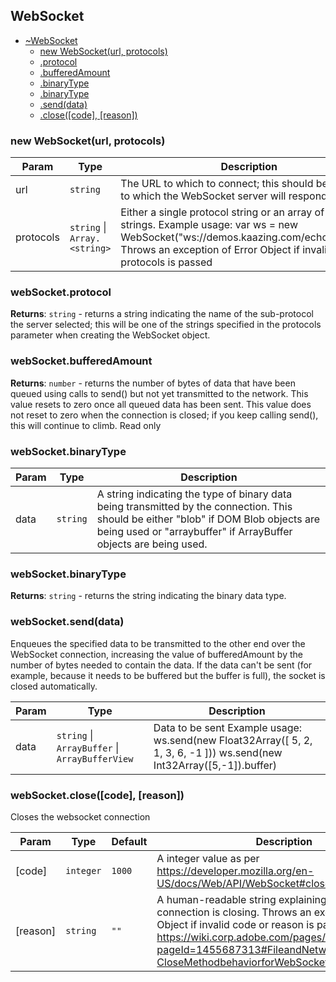 
<a name="module-global-websocket" id="module-global-websocket"></a>

## WebSocket

* [~WebSocket](#module-global-websocket)
    * [new WebSocket(url, protocols)](#new-module-global-websocket-new)
    * [.protocol](#module-global-websocket-protocol)
    * [.bufferedAmount](#module-global-websocket-bufferedamount)
    * [.binaryType](#module-global-websocket-binarytype)
    * [.binaryType](#module-global-websocket-binarytype)
    * [.send(data)](#module-global-websocket-send)
    * [.close([code], [reason])](#module-global-websocket-close)

<a name="new-module-global-websocket-new" id="new-module-global-websocket-new"></a>

### new WebSocket(url, protocols)

| Param | Type | Description |
| --- | --- | --- |
| url | `string` | The URL to which to connect; this should be the URL to which the WebSocket server will respond. |
| protocols | `string` \| `Array.<string>` | Either a single protocol string or an array of protocol strings. Example usage: var ws = new WebSocket("ws://demos.kaazing.com/echo","xmpp"); Throws an exception of Error Object if invalid url or protocols is passed |

<a name="module-global-websocket-protocol" id="module-global-websocket-protocol"></a>

### webSocket.protocol

**Returns**: `string` - returns a string indicating the name of the sub-protocol the server selected;
this will be one of the strings specified in the protocols parameter when creating the WebSocket object.

<a name="module-global-websocket-bufferedamount" id="module-global-websocket-bufferedamount"></a>

### webSocket.bufferedAmount

**Returns**: `number` - returns the number of bytes of data that have been queued using calls to send() but not yet transmitted to the network.
This value resets to zero once all queued data has been sent.
This value does not reset to zero when the connection is closed;
if you keep calling send(), this will continue to climb. Read only

<a name="module-global-websocket-binarytype" id="module-global-websocket-binarytype"></a>

### webSocket.binaryType

| Param | Type | Description |
| --- | --- | --- |
| data | `string` | A string indicating the type of binary data being transmitted by the connection. This should be either "blob" if DOM Blob objects are being used or "arraybuffer" if ArrayBuffer objects are being used. |

<a name="module-global-websocket-binarytype" id="module-global-websocket-binarytype"></a>

### webSocket.binaryType

**Returns**: `string` - returns the string indicating the binary data type.

<a name="module-global-websocket-send" id="module-global-websocket-send"></a>

### webSocket.send(data)
Enqueues the specified data to be transmitted to the other end over the WebSocket connection,
increasing the value of bufferedAmount by the number of bytes needed to contain the data.
If the data can't be sent (for example, because it needs to be buffered but the buffer is full), the socket is closed automatically.

| Param | Type | Description |
| --- | --- | --- |
| data | `string` \| `ArrayBuffer` \| `ArrayBufferView` | Data to be sent Example usage: ws.send(new Float32Array([ 5, 2, 1, 3, 6, -1 ]))                ws.send(new Int32Array([5,-1]).buffer) |

<a name="module-global-websocket-close" id="module-global-websocket-close"></a>

### webSocket.close([code], [reason])
Closes the websocket connection

| Param | Type | Default | Description |
| --- | --- | --- | --- |
| [code] | `integer` | <code>1000</code> | A integer value as per https://developer.mozilla.org/en-US/docs/Web/API/WebSocket#close(). |
| [reason] | `string` | <code>&quot;&quot;</code> | A human-readable string explaining why the connection is closing. Throws an exception of Error Object if invalid code or reason is passed Refer https://wiki.corp.adobe.com/pages/viewpage.action?pageId=1455687313#FileandNetworkI/OTestCases-CloseMethodbehaviorforWebSockets |

